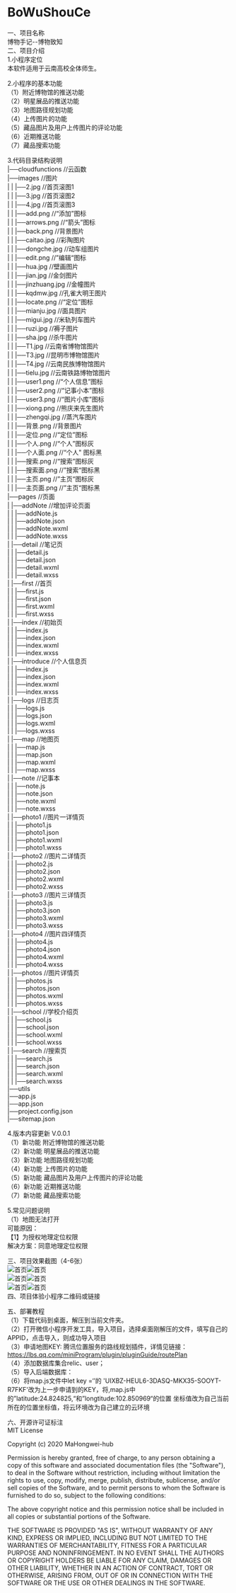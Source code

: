# BoWuShouCe

一、项目名称  
博物手记--博物致知  
二、项目介绍  
1.小程序定位  
本软件适用于云南高校全体师生。  

2.小程序的基本功能  
（1）附近博物馆的推送功能  
（2）明星展品的推送功能  
（3）地图路径规划功能  
（4）上传图片的功能  
（5）藏品图片及用户上传图片的评论功能  
（6）近期推送功能  
（7）藏品搜索功能  

3.代码目录结构说明  
|──cloudfunctions		//云函数  
|──images		//图片  
|     |     |──2.jpg		//首页滚图1  
|     |     |──3.jpg		//首页滚图2  
|     |     |──4.jpg  	//首页滚图3  
|     |     |──add.png		//“添加”图标  
|     |     |──arrows.png	//“箭头”图标  
|     |     |──back.png		//背景图片  
|     |     |──caitao.jpg	//彩陶图片  
|     |     |──dongche.jpg	//动车组图片  
|     |     |──edit.png		//”编辑“图标  
|     |     |──hua.jpg		//壁画图片  
|     |     |──jian.jpg		//金剑图片  
|     |     |──jinzhuang.jpg	//金幢图片  
|     |     |──kqdmw.jpg	//孔雀大明王图片  
|     |     |──locate.png	//“定位”图标  
|     |     |──mianju.jpg	//面具图片  
|     |     |──migui.jpg	//米轨列车图片  
|     |     |──ruzi.jpg		//褥子图片  
|     |     |──sha.jpg		//杀牛图片  
|     |     |──T1.jpg		//云南省博物馆图片  
|     |     |──T3.jpg		//昆明市博物馆图片  
|     |     |──T4.jpg		//云南民族博物馆图片  
|     |     |──tielu.jpg		//云南铁路博物馆图片  
|     |     |──user1.png	//“个人信息”图标  
|     |     |──user2.png	//“记事小本”图标  
|     |     |──user3.png	//“图片小库”图标  
|     |     |──xiong.png	//熊庆来先生图片  
|     |     |──zhengqi.jpg	//蒸汽车图片  
|     |     |──背景.png		//背景图片  
|     |     |──定位.png		//“定位”图标  
|     |     |──个人.png		//“个人”图标灰  
|     |     |──个人面.png	//“个人"  图标黑  
|     |     |──搜索.png		//“搜索”图标灰  
|     |     |──搜索面.png	//”搜索“图标黑  
|     |     |──主页.png		//”主页“图标灰  
|     |     |──主页面.png	//”主页“图标黑  
|──pages			//页面  
|     |──addNote		//增加评论页面  
|     |     |──addNote.js  
|     |     |──addNote.json  
|     |     |──addNote.wxml  
|     |     |──addNote.wxss  
|     |──detail		//笔记页  
|     |     |──detail.js  
|     |     |──detail.json  
|     |     |──detail.wxml  
|     |     |──detail.wxss  
|     |──first		//首页  
|     |     |──first.js  
|     |     |──first.json  
|     |     |──first.wxml  
|     |     |──first.wxss  
|     |──index		//初始页  
|     |     |──index.js  
|     |     |──index.json  
|     |     |──index.wxml  
|     |     |──index.wxss  
|     |──introduce		//个人信息页  
|     |     |──index.js  
|     |     |──index.json  
|     |     |──index.wxml  
|     |     |──index.wxss  
|     |──logs		//日志页  
|     |     |──logs.js  
|     |     |──logs.json  
|     |     |──logs.wxml  
|     |     |──logs.wxss  
|     |──map		//地图页  
|     |     |──map.js  
|     |     |──map.json  
|     |     |──map.wxml  
|     |     |──map.wxss  
|     |──note		//记事本  
|     |     |──note.js  
|     |     |──note.json  
|     |     |──note.wxml  
|     |     |──note.wxss  
|     |──photo1		//图片一详情页  
|     |     |──photo1.js  
|     |     |──photo1.json  
|     |     |──photo1.wxml  
|     |     |──photo1.wxss  
|     |──photo2		//图片二详情页  
|     |     |──photo2.js  
|     |     |──photo2.json  
|     |     |──photo2.wxml  
|     |     |──photo2.wxss  
|     |──photo3		//图片三详情页  
|     |     |──photo3.js  
|     |     |──photo3.json  
|     |     |──photo3.wxml  
|     |     |──photo3.wxss  
|     |──photo4		//图片四详情页  
|     |     |──photo4.js  
|     |     |──photo4.json  
|     |     |──photo4.wxml  
|     |     |──photo4.wxss  
|     |──photos		//图片详情页  
|     |     |──photos.js  
|     |     |──photos.json  
|     |     |──photos.wxml  
|     |     |──photos.wxss  
|     |──school		//学校介绍页  
|     |     |──school.js  
|     |     |──school.json  
|     |     |──school.wxml  
|     |     |──school.wxss  
|     |──search		//搜索页  
|     |     |──search.js  
|     |     |──search.json  
|     |     |──search.wxml  
|     |     |──search.wxss  
|──utils  
|──app.js  
|──app.json  
|──project.config.json  
|──sitemap.json  

4.版本内容更新 V.0.0.1  
（1）新功能  附近博物馆的推送功能  
（2）新功能 明星展品的推送功能  
（3）新功能 地图路径规划功能  
（4）新功能 上传图片的功能  
（5）新功能 藏品图片及用户上传图片的评论功能  
（6）新功能 近期推送功能  
（7）新功能 藏品搜索功能  

5.常见问题说明  
（1）地图无法打开  
可能原因：  
【1】为授权地理定位权限  
解决方案：同意地理定位权限  



三、项目效果截图（4-6张）  
![首页](https://www.et.ynu.edu.cn/appdd/uploads/20181060025/4/444.jpg )![首页](https://www.et.ynu.edu.cn/appdd/uploads/20181060025/4/222.jpg )  
![首页](https://www.et.ynu.edu.cn/appdd/uploads/20181060025/4/333.jpg )![首页](https://www.et.ynu.edu.cn/appdd/uploads/20181060025/4/111.jpg )  
![首页](https://www.et.ynu.edu.cn/appdd/uploads/20181060025/4/555.jpg )![首页](https://www.et.ynu.edu.cn/appdd/uploads/20181060025/4/666.jpg )  
四、项目体验小程序二维码或链接  

五、部署教程  
（1）下载代码到桌面，解压到当前文件夹。  
（2）打开微信小程序开发工具，导入项目，选择桌面刚解压的文件，填写自己的APPID，点击导入，则成功导入项目  
（3）申请地图KEY: 腾讯位置服务的路线规划插件，详情见链接：https://lbs.qq.com/miniProgram/plugin/pluginGuide/routePlan  
（4）添加数据库集合relic、user；  
（5）导入后端数据库：  
（6）将map.js文件中let key =‘’的 'UIXBZ-HEUL6-3DASQ-MKX35-SOOYT-R7FKF'改为上一步申请到的KEY，将,map.js中的”latitude:24.824825,“和”longtitude:102.850969“的位置
坐标值改为自己当前所在的位置坐标值，将云环境改为自己建立的云环境  


六、开源许可证标注  
MIT License

Copyright (c) 2020 MaHongwei-hub

Permission is hereby granted, free of charge, to any person obtaining a copy
of this software and associated documentation files (the "Software"), to deal
in the Software without restriction, including without limitation the rights
to use, copy, modify, merge, publish, distribute, sublicense, and/or sell
copies of the Software, and to permit persons to whom the Software is
furnished to do so, subject to the following conditions:

The above copyright notice and this permission notice shall be included in all
copies or substantial portions of the Software.

THE SOFTWARE IS PROVIDED "AS IS", WITHOUT WARRANTY OF ANY KIND, EXPRESS OR
IMPLIED, INCLUDING BUT NOT LIMITED TO THE WARRANTIES OF MERCHANTABILITY,
FITNESS FOR A PARTICULAR PURPOSE AND NONINFRINGEMENT. IN NO EVENT SHALL THE
AUTHORS OR COPYRIGHT HOLDERS BE LIABLE FOR ANY CLAIM, DAMAGES OR OTHER
LIABILITY, WHETHER IN AN ACTION OF CONTRACT, TORT OR OTHERWISE, ARISING FROM,
OUT OF OR IN CONNECTION WITH THE SOFTWARE OR THE USE OR OTHER DEALINGS IN THE
SOFTWARE.

